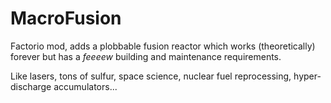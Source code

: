# MacroFusion
Factorio mod, adds a plobbable fusion reactor which works (theoretically) forever but has a *feeeew* building and maintenance requirements.

Like lasers, tons of sulfur, space science, nuclear fuel reprocessing, hyper-discharge accumulators...
